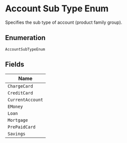 
# Account Sub Type Enum

Specifies the sub type of account (product family group).

## Enumeration

`AccountSubTypeEnum`

## Fields

| Name |
|  --- |
| `ChargeCard` |
| `CreditCard` |
| `CurrentAccount` |
| `EMoney` |
| `Loan` |
| `Mortgage` |
| `PrePaidCard` |
| `Savings` |

